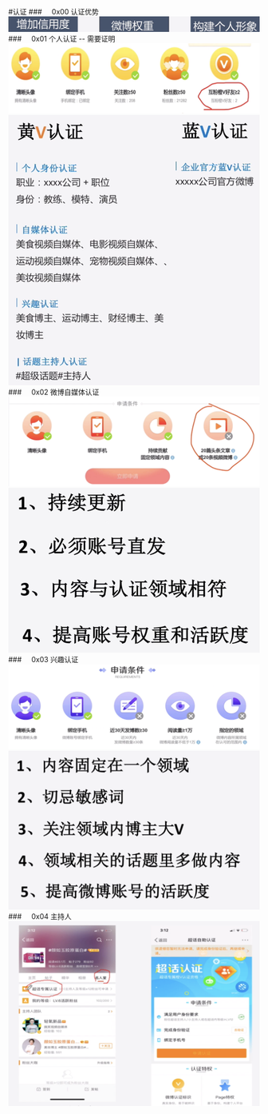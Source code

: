 #认证
###&nbsp;&nbsp;&nbsp;&nbsp;&nbsp;0x00 认证优势
![](/assets/WX20190419-092956@2x.png)
###&nbsp;&nbsp;&nbsp;&nbsp;&nbsp;0x01 个人认证 -- 需要证明
![](/assets/WX20190419-095402@2x.png)
![](/assets/WX20190419-093208@2x.png)
###&nbsp;&nbsp;&nbsp;&nbsp;&nbsp;0x02 微博自媒体认证
![](/assets/WX20190419-094509@2x.png)
![](/assets/WX20190419-094126@2x.jpg)
###&nbsp;&nbsp;&nbsp;&nbsp;&nbsp;0x03 兴趣认证
![](/assets/WX20190419-094745@2x.png)
![](/assets/WX20190419-095244@2x.png)
###&nbsp;&nbsp;&nbsp;&nbsp;&nbsp;0x04 主持人
![](/assets/WX20190419-100144@2x.png)





